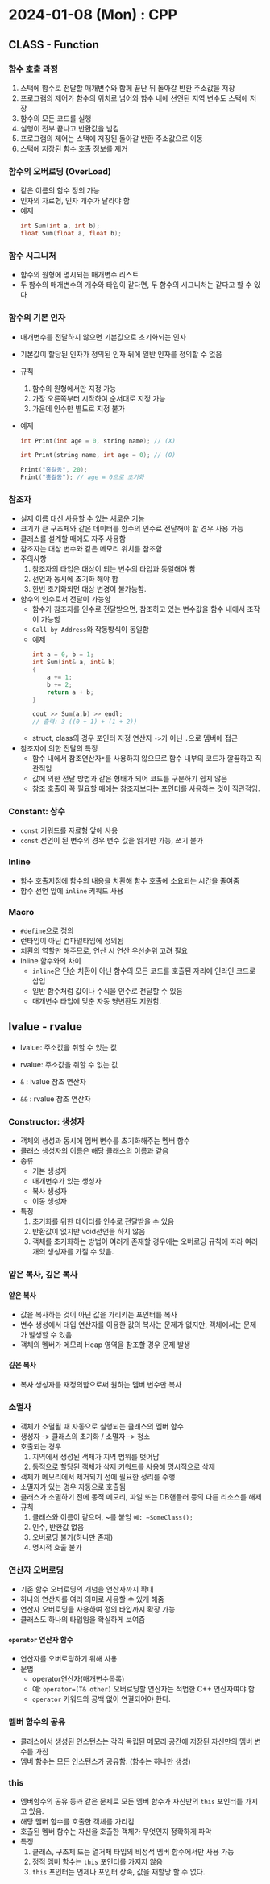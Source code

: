 # 2024-01-08 (Mon) : CPP

## CLASS - Function

### 함수 호출 과정
1. 스택에 함수로 전달할 매개변수와 함께 끝난 뒤 돌아갈 반환 주소값을 저장
2. 프로그램의 제어가 함수의 위치로 넘어와 함수 내에 선언된 지역 변수도 스택에 저장
3. 함수의 모든 코드를 실행
4. 실행이 전부 끝나고 반환값을 넘김
5. 프로그램의 제어는 스택에 저장된 돌아갈 반환 주소값으로 이동
6. 스택에 저장된 함수 호출 정보를 제거

### 함수의 오버로딩 (OverLoad)
- 같은 이름의 함수 정의 가능
- 인자의 자료형, 인자 개수가 달라야 함
- 예제
    ```cpp
    int Sum(int a, int b);
    float Sum(float a, float b);
    ```

### 함수 시그니처
- 함수의 원형에 명시되는 매개변수 리스트
- 두 함수의 매개변수의 개수와 타입이 같다면, 두 함수의 시그니처는 같다고 할 수 있다

### 함수의 기본 인자
- 매개변수를 전달하지 않으면 기본값으로 초기화되는 인자
- 기본값이 할당된 인자가 정의된 인자 뒤에 일반 인자를 정의할 수 없음
- 규칙
    1) 함수의 원형에서만 지정 가능
    2) 가장 오른쪽부터 시작하여 순서대로 지정 가능
    3) 가운데 인수만 별도로 지정 불가

- 예제
    ```cpp
    int Print(int age = 0, string name); // (X)

    int Print(string name, int age = 0); // (O)

    Print("홍길동", 20);
    Print("홍길동"); // age = 0으로 초기화
    ```

### 참조자
- 실제 이름 대신 사용할 수 있는 새로운 기능
- 크기가 큰 구조체와 같은 데이터를 함수의 인수로 전달해야 할 경우 사용 가능
- 클래스를 설계할 때에도 자주 사용함
- 참조자는 대상 변수와 같은 메모리 위치를 참조함
- 주의사항
    1. 참조자의 타입은 대상이 되는 변수의 타입과 동일해야 함
    2. 선언과 동시에 초기화 해야 함
    3. 한번 초기화되면 대상 변경이 불가능함.
- 함수의 인수로서 전달이 가능함
    - 함수가 참조자를 인수로 전달받으면, 참조하고 있는 변수값을 함수 내에서 조작이 가능함
    - `Call by Address`와 작동방식이 동일함 
    - 예제
        ```cpp
        int a = 0, b = 1;
        int Sum(int& a, int& b)
        {
            a += 1;
            b += 2;
            return a + b;
        }

        cout >> Sum(a,b) >> endl;
        // 출력: 3 ((0 + 1) + (1 + 2))
        
        ```
    - struct, class의 경우 포인터 지정 연산자 `->`가 아닌 `.`으로 멤버에 접근
- 참조자에 의한 전달의 특징
    - 함수 내에서 참조연산자`*`를 사용하지 않으므로 함수 내부의 코드가 깔끔하고 직관적임
    - 값에 의한 전달 방법과 같은 형태가 되어 코드를 구분하기 쉽지 않음
    - 참조 호출이 꼭 필요할 때에는 참조자보다는 포인터를 사용하는 것이 직관적임.

### Constant: 상수
- `const` 키워드를 자료형 앞에 사용
- `const` 선언이 된 변수의 경우 변수 값을 읽기만 가능, 쓰기 불가

### Inline
- 함수 호출지점에 함수의 내용을 치환해 함수 호출에 소요되는 시간을 줄여줌
- 함수 선언 앞에 `inline` 키워드 사용

### Macro
- `#define`으로 정의
- 런타임이 아닌 컴파일타임에 정의됨
- 치환의 역할만 해주므로, 연산 시 연산 우선순위 고려 필요
- Inline 함수와의 차이
    - `inline`은 단순 치환이 아닌 함수의 모든 코드를 호출된 자리에 인라인 코드로 삽입
    - 일반 함수처럼 값이나 수식을 인수로 전달할 수 있음
    - 매개변수 타입에 맞춘 자동 형변환도 지원함.

## lvalue - rvalue
- lvalue: 주소값을 취할 수 있는 값
- rvalue: 주소값을 취할 수 없는 값

- `&` : lvalue 참조 연산자
- `&&` : rvalue 참조 연산자


### Constructor: 생성자
- 객체의 생성과 동시에 멤버 변수를 초기화해주는 멤버 함수
- 클래스 생성자의 이름은 해당 클래스의 이름과 같음
- 종류
    - 기본 생성자
    - 매개변수가 있는 생성자
    - 복사 생성자
    - 이동 생성자
- 특징
    1. 초기화를 위한 데이터를 인수로 전달받을 수 있음
    2. 반환값이 없지만 void선언을 하지 않음
    3. 객체를 초기화하는 방법이 여러개 존재할 경우에는 오버로딩 규칙에 따라 여러 개의 생성자를 가질 수 있음.

### 얕은 복사, 깊은 복사
#### 얕은 복사
- 값을 복사하는 것이 아닌 값을 가리키는 포인터를 복사
- 변수 생성에서 대입 연산자를 이용한 값의 복사는 문제가 없지만, 객체에서는 문제가 발생할 수 있음.
- 객체의 멤버가 메모리 Heap 영역을 참조할 경우 문제 발생
#### 깊은 복사
- 복사 생성자를 재정의함으로써 원하는 멤버 변수만 복사

### 소멸자
- 객체가 소멸될 때 자동으로 실행되는 클래스의 멤버 함수
- 생성자 -> 클래스의 초기화 / 소멸자 -> 청소
- 호출되는 경우
    1. 지역에서 생성된 객체가 지역 범위를 벗어남
    2. 동적으로 할당된 객체가 삭제 키워드를 사용해 명시적으로 삭제
- 객체가 메모리에서 제거되기 전에 필요한 정리를 수행
- 소멸자가 있는 경우 자동으로 호출됨
- 클래스가 소멸하기 전에 동적 메모리, 파일 또는 DB핸들러 등의 다른 리소스를 해제
- 규칙
    1. 클래스와 이름이 같으며, ~를 붙임 `예: ~SomeClass();`
    2. 인수, 반환값 없음
    3. 오버로딩 불가(하나만 존재)
    4. 명시적 호출 불가

### 연산자 오버로딩
- 기존 함수 오버로딩의 개념을 연산자까지 확대
- 하나의 연산자를 여러 의미로 사용할 수 있게 해줌
- 연산자 오버로딩을 사용하여 정의 타입까지 확장 가능
- 클래스도 하나의 타입임을 확실하게 보여줌

#### `operator` 연산자 함수
- 연산자를 오버로딩하기 위해 사용
- 문법
    - operator연산자(매개변수목록)
    - 예: `operator=(T& other)`
    오버로딩할 연산자는 적법한 C++ 연산자여야 함
    - `operator` 키워드와 공백 없이 연결되어야 한다.


### 멤버 함수의 공유
- 클래스에서 생성된 인스턴스는 각각 독립된 메모리 공간에 저장된 자신만의 멤버 변수를 가짐
- 멤버 함수는 모든 인스턴스가 공유함. (함수는 하나만 생성)

### this
- 멤버함수의 공유 등과 같은 문제로 모든 멤버 함수가 자신만의 `this` 포인터를 가지고 있음.
- 해당 멤버 함수를 호출한 객체를 가리킴
- 호출된 멤버 함수는 자신을 호출한 객체가 무엇인지 정확하게 파악
- 특징
    1. 클래스, 구조체 또는 열거체 타입의 비정적 멤버 함수에서만 사용 가능
    2. 정적 멤버 함수는 `this` 포인터를 가지지 않음
    3. `this` 포인터는 언제나 포인터 상속, 값을 재할당 할 수 없다.